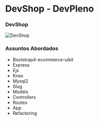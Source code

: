 # DevShop - DevPleno

### DevShop
![DevShop](https://github.com/RenatoSiqueira/DevPleno_DevShop/blob/master/devshop.png)

### Assuntos Abordados
- Bootstrap4-ecommerce-uikit
- Express
- Ejs
- Knex
- Mysql2
- Slug
- Models
- Controllers
- Routes
- App
- Refactoring